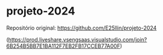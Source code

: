 # projeto-2024
Repositório original: https://github.com/E25llin/projeto-2024

(https://prod.liveshare.vsengsaas.visualstudio.com/join?6B254B5BB7E1BA112F7EB2FB17CCEB77A00F)
